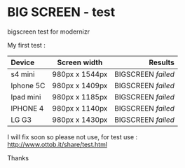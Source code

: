 BIG SCREEN - test
=============

bigscreen test for modernizr


My first test :

Device | Screen width | Results
:-- | :--: | --:
s4 mini | 980px x 1544px  | BIGSCREEN *failed*
Iphone 5C | 980px x 1409px  | BIGSCREEN *failed*
Ipad mini | 980px x 1185px  | BIGSCREEN *failed*
IPHONE 4 | 980px x 1140px | BIGSCREEN *failed*
LG G3 | 980px x 1430px |  BIGSCREEN *failed*

I will fix soon so please not use, for test use :
http://www.ottob.it/share/test.html

Thanks
